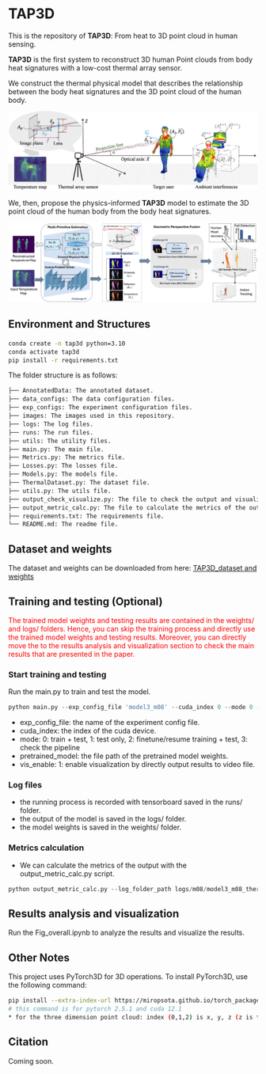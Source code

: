 # TAP3D

This is the repository of **TAP3D**: From heat to 3D point cloud in human sensing.

**TAP3D** is the first system to reconstruct 3D human Point clouds from body heat signatures with a low-cost thermal array sensor.

We construct the thermal physical model that describes the relationship between the body heat signatures and the 3D point cloud of the human body.

<div align="center">
  <img src="images/TAP3D_theory.png" width="800">
</div>

We, then, propose the physics-informed **TAP3D** model to estimate the 3D point cloud of the human body from the body heat signatures.

<div align="center">
  <img src="images/TAP3D_model.png" width="800">
</div>

## Environment and Structures
```bash
conda create -n tap3d python=3.10
conda activate tap3d
pip install -r requirements.txt
```

The folder structure is as follows:
```bash
├── AnnotatedData: The annotated dataset.
├── data_configs: The data configuration files.
├── exp_configs: The experiment configuration files.
├── images: The images used in this repository.
├── logs: The log files.
├── runs: The run files.
├── utils: The utility files.
├── main.py: The main file.
├── Metrics.py: The metrics file.
├── Losses.py: The losses file.
├── Models.py: The models file.
├── ThermalDataset.py: The dataset file.
├── utils.py: The utils file.
├── output_check_visualize.py: The file to check the output and visualize the results.
├── output_metric_calc.py: The file to calculate the metrics of the output.
├── requirements.txt: The requirements file.
└── README.md: The readme file.
```

## Dataset and weights

The dataset and weights can be downloaded from here: [TAP3D_dataset and weights](https://1drv.ms/f/c/bcc85cc8aeae2510/Egeueqc-OdJLtx5Cm-rsgXYBmXvJ3EsxVY73lx6-mF3jaQ?e=OIdNsN)


## Training and testing (Optional)

<font color="red">
The trained model weights and testing results are contained in the weights/ and logs/ folders. Hence, you can skip the training process and directly use the trained model weights and testing results.
Moreover, you can directly move the to the results analysis and visualization section to check the main results that are presented in the paper.
</font>


### Start training and testing
Run the main.py to train and test the model.
```python
python main.py --exp_config_file 'model3_m08' --cuda_index 0 --mode 0 --pretrained_model 'pretrained_model_weights' --vis_enable 1
```
* exp_config_file: the name of the experiment config file.
* cuda_index: the index of the cuda device.
* mode: 0: train + test, 1: test only, 2: finetune/resume training + test, 3: check the pipeline
* pretrained_model: the file path of the pretrained model weights.
* vis_enable: 1: enable visualization by directly output results to video file.

### Log files
* the running process is recorded with tensorboard saved in the runs/ folder.
* the output of the model is saved in the logs/ folder.
* the model weights is saved in the weights/ folder.

### Metrics calculation
  * We can calculate the metrics of the output with the output_metric_calc.py script.
  ```python
  python output_metric_calc.py --log_folder_path logs/m08/model3_m08_thermo_pt_0819203728
  ```

## Results analysis and visualization
Run the Fig_overall.ipynb to analyze the results and visualize the results.

## Other Notes
This project uses PyTorch3D for 3D operations. To install PyTorch3D, use the following command:
```bash
pip install --extra-index-url https://miropsota.github.io/torch_packages_builder pytorch3d==0.7.8+pt2.5.1cu121
# this command is for pytorch 2.5.1 and cuda 12.1
* for the three dimension point cloud: index (0,1,2) is x, y, z (z is the depth), the unit is mm.
```

## Citation
Coming soon.

